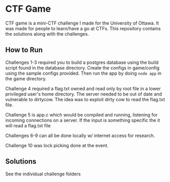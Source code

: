 # CTF Game

CTF game is a mini-CTF challenge I made for the University of Ottawa. It was made for people to learn/have a go at CTFs. This repository contains the solutions along with the challenges.

## How to Run

Challenges 1-3 required you to build a postgres database using the build script found in the database directory. Create the configs in game/config using the sample configs provided. Then run the app by doing `node app` in the game directory.

Challenge 4 required a flag.txt owned and read only by root file in a lower privileged user's home directory. The server needed to be out of date and vulnerable to dirtycow. The idea was to exploit dirty cow to read the flag.txt file.

Challenge 5 is app.c which would be compiled and running, listening for incoming connections on a server. If the input is something specific the it will read a flag.txt file

Challenges 6-9 can all be done locally w/ internet access for research.

Challenge 10 was lock picking done at the event.

## Solutions

See the individual challenge folders
